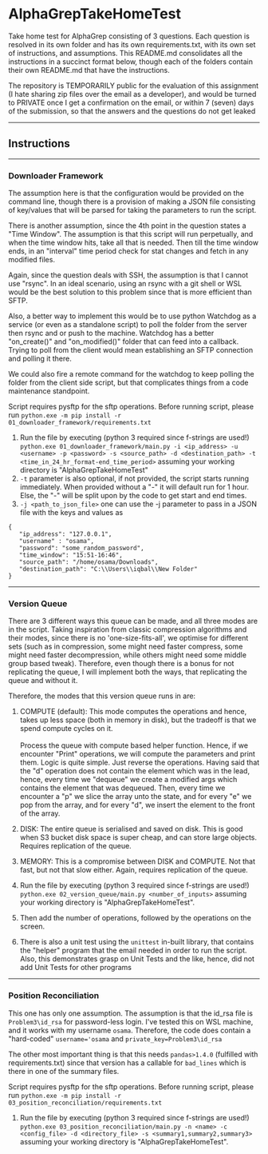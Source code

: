 # AlphaGrepTakeHomeTest
Take home test for AlphaGrep consisting of 3 questions. Each question is resolved in
its own folder and has its own requirements.txt, with its own set of instructions, and
assumptions. This README.md consolidates all the instructions in a succinct format below,
though each of the folders contain their own README.md that have the instructions.

The repository is TEMPORARILY public for the evaluation of this assignment (I hate sharing
zip files over the email as a developer), and would be turned to PRIVATE once I get a 
confirmation on the email, or within 7 (seven) days of the submission, so that the answers
and the questions do not get leaked

<hr>

## Instructions
<hr>

### Downloader Framework

The assumption here is that the configuration would be provided on the command line,
though there is a provision of making a JSON file consisting of key/values that will be
parsed for taking the parameters to run the script. 

There is another assumption, since the 4th point in the question states a "Time Window".
The assumption is that this script will run perpetually, and when the time window hits, take
all that is needed. Then till the time window ends, in an "interval" time period check for
stat changes and fetch in any modified files.

Again, since the question deals with SSH, the assumption is that I cannot use "rsync". In
an ideal scenario, using an rsync with a git shell or WSL would be the best solution to this
problem since that is more efficient than SFTP.

Also, a better way to implement this would be to use python Watchdog as a service (or even
as a standalone script) to poll the folder from the server then rsync and or push to the
machine. Watchdog has a better "on_create()" and "on_modified()" folder that can feed into
a callback. Trying to poll from the client would mean establishing an SFTP connection and
polling it there.

We could also fire a remote command for the watchdog to keep polling the folder from the
client side script, but that complicates things from a code maintenance standpoint.

Script requires pysftp for the sftp operations. Before running script, please run
```python.exe -m pip install -r 01_downloader_framework/requirements.txt```

1. Run the file by executing (python 3 required since f-strings are used!)
    ```python.exe 01_downloader_framework/main.py -i <ip_address> -u <username> -p <password> -s <source_path> -d <destination_path> -t <time_in_24_hr_format-end_time_period>```
    assuming your working directory is "AlphaGrepTakeHomeTest"
2. ```-t``` parameter is also optional, if not provided, the script starts running immediately. When provided without a "-"
it will default run for 1 hour. Else, the "-" will be split upon by the code to get start and end times.
3. ```-j <path_to_json_file>``` one can use the -j parameter to pass in a JSON file with the keys and values
    as 
```
{
   "ip_address": "127.0.0.1",
   "username" : "osama",
   "password": "some_random_password",
   "time_window": "15:51-16:46",
   "source_path": "/home/osama/Downloads",
   "destination_path": "C:\\Users\\iqbal\\New Folder"
}
```

<hr>

### Version Queue

There are 3 different ways this queue can be made, and all three modes are in the script.
Taking inspiration from classic compression algorithms and their modes, since there is no
'one-size-fits-all', we optimise for different sets (such as in compression, some might
need faster compress, some might need faster decompression, while others might need some
middle group based tweak). Therefore, even though there is a bonus for not replicating
the queue, I will implement both the ways, that replicating the queue and without it.

Therefore, the modes that this version queue runs in are:
1. COMPUTE (default): This mode computes the operations and hence, takes up less space (both
in memory in disk), but the tradeoff is that we spend compute cycles on it.
<br><br>
    Process the queue with compute based helper function. Hence, if we encounter "Print" operations,
    we will compute the parameters and print them. Logic is quite simple. Just reverse the operations.
    Having said that the "d" operation does not contain the element which was in the lead, hence,
    every time we "dequeue" we create a modified args which contains the element that was dequeued. Then, every time
    we encounter a "p" we slice the array unto the state, and for every "e" we pop from the array, and for every "d",
    we insert the element to the front of the array.


3. DISK: The entire queue is serialised and saved on disk. This is good when S3 bucket disk
space is super cheap, and can store large objects. Requires replication of the queue.
4. MEMORY: This is a compromise between DISK and COMPUTE. Not that fast, 
but not that slow either. Again, requires replication of the queue.


1. Run the file by executing (python 3 required since f-strings are used!)
    ```python.exe 02_version_queue/main.py <number_of_inputs>```
    assuming your working directory is "AlphaGrepTakeHomeTest". 
2. Then add the number of operations, followed by the operations on the screen.
3. There is also a unit test using the ```unittest``` in-built library, that contains the 
"helper" program that the email needed in order to run the script. Also, this demonstrates
grasp on Unit Tests and the like, hence, did not add Unit Tests for other programs

<hr>


### Position Reconciliation

This one has only one assumption. The assumption is that the id_rsa file is ```Problem3\id_rsa```
for password-less login. I've tested this on WSL machine, and it works with my username ```osama```.
Therefore, the code does contain a "hard-coded" ```username='osama``` and ```private_key=Problem3\id_rsa```

The other most important thing is that this needs ```pandas>1.4.0``` (fulfilled with requirements.txt)
since that version has a callable for ```bad_lines``` which is there in one of the summary files.

Script requires pysftp for the sftp operations. Before running script, please run
```python.exe -m pip install -r 03_position_reconciliation/requirements.txt```

1. Run the file by executing (python 3 required since f-strings are used!)
    ```python.exe 03_position_reconciliation/main.py -n <name> -c <config_file> -d <directory_file> -s <summary1,summary2,summary3>```
    assuming your working directory is "AlphaGrepTakeHomeTest".